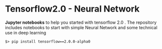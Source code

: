 

# Tensorflow2.0 - Neural Network

__Jupyter notebooks__ to help you started with tensorflow 2.0 . The repository includes notebooks to start with simple Neural Network and some technical use in deep learning 

    $> pip install tensorflow==2.0.0-alpha0
